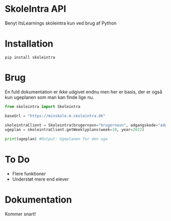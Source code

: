 # SkoleIntra API
Benyt ItsLearnings skoleintra kun ved brug af Python

# Installation
```
pip install skoleintra
```

# Brug
En fuld dokumentation er ikke udgivet endnu men her er basis, der er også kun ugeplanen som man kan finde lige nu.
```python
from skoleintra import Skoleintra

baseUrl = "https://minskole.m.skoleintra.dk"

skoleintraClient = Skoleintra(brugernavn="brugernavn", adgangskode="adganskode", url=baseUrl)
ugeplan = skoleintraClient.getWeeklyplans(week=10, year=2022)

print(ugeplan) #Output: Ugeplanen for den uge
```

# To Do
   - Flere funktioner
   - Understøt mere end elever

# Dokumentation
Kommer snart!
